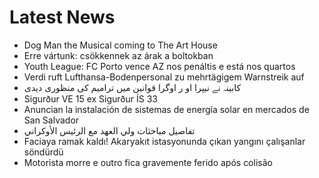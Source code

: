 # Latest News
-  Dog Man the Musical coming to The Art House
-  Erre vártunk: csökkennek az árak a boltokban
-  Youth League: FC Porto vence AZ nos penáltis e está nos quartos
-  Verdi ruft Lufthansa-Bodenpersonal zu mehrtägigem Warnstreik auf
-  کابینہ نے نیپرا او ر اوگرا قوانین میں ترامیم کی منظوری دیدی
-  Sigurður VE 15 ex Sigurður ÍS 33
-  Anuncian la instalación de sistemas de energía solar en mercados de San Salvador
-  تفاصيل مباحثات ولي العهد مع الرئيس الأوكراني
-  Faciaya ramak kaldı! Akaryakıt istasyonunda çıkan yangını çalışanlar söndürdü
-  Motorista morre e outro fica gravemente ferido após colisão
